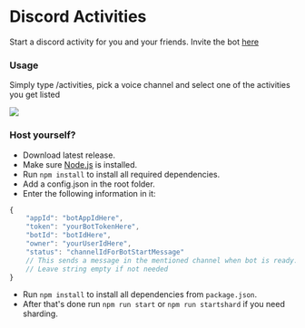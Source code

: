 # Discord Activities
Start a discord activity for you and your friends.
Invite the bot [here](https://discord.com/api/oauth2/authorize?client_id=912007809284055230&permissions=26625&scope=bot%20applications.commands)

### Usage

Simply type /activities, pick a voice channel and select one of the activities you get listed

<img src="https://i.imgur.com/woYzQD9.png">


### Host yourself?
- Download latest release.
- Make sure [Node.js](https://nodejs.org/en/) is installed.
- Run ``npm install`` to install all required dependencies.
- Add a config.json in the root folder.
- Enter the following information in it:

```js
{
    "appId": "botAppIdHere",
    "token": "yourBotTokenHere",
    "botId": "botIdHere",
    "owner": "yourUserIdHere",
    "status": "channelIdForBotStartMessage"
    // This sends a message in the mentioned channel when bot is ready.
    // Leave string empty if not needed
}
```
- Run ``npm install`` to install all dependencies from `package.json`.
- After that's done run ``npm run start`` or ``npm run startshard`` if you need sharding.
